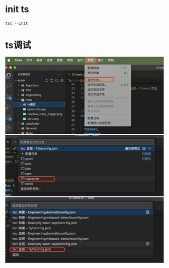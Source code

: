 # init ts
```js
tsc --init
```

# ts调试
![](../imgs/ts%E8%B0%83%E8%AF%95/%E8%BF%90%E8%A1%8C%E4%BB%BB%E5%8A%A1.png)
![](../imgs//ts%E8%B0%83%E8%AF%95/%E9%80%89%E6%8B%A9ts%E7%9A%84%E8%BF%90%E8%A1%8C%E4%BB%BB%E5%8A%A1.png)
![](../imgs/ts%E8%B0%83%E8%AF%95/%E7%82%B9%E5%87%BB%E5%AF%B9%E5%BA%94%E6%96%87%E4%BB%B6%E7%9B%AE%E5%BD%95%E4%B8%8B%E7%9A%84tsconfig.png)